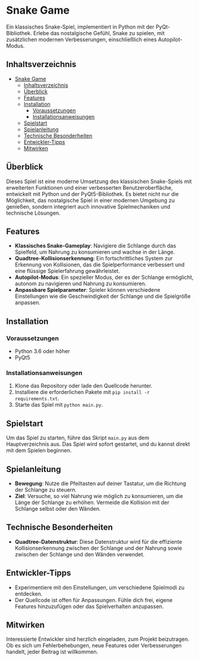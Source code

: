 
# Snake Game

Ein klassisches Snake-Spiel, implementiert in Python mit der PyQt-Bibliothek. Erlebe das nostalgische Gefühl, Snake zu spielen, mit zusätzlichen modernen Verbesserungen, einschließlich eines Autopilot-Modus.

## Inhaltsverzeichnis

- [Snake Game](#snake-game)
  - [Inhaltsverzeichnis](#inhaltsverzeichnis)
  - [Überblick](#überblick)
  - [Features](#features)
  - [Installation](#installation)
    - [Voraussetzungen](#voraussetzungen)
    - [Installationsanweisungen](#installationsanweisungen)
  - [Spielstart](#spielstart)
  - [Spielanleitung](#spielanleitung)
  - [Technische Besonderheiten](#technische-besonderheiten)
  - [Entwickler-Tipps](#entwickler-tipps)
  - [Mitwirken](#mitwirken)

## Überblick

Dieses Spiel ist eine moderne Umsetzung des klassischen Snake-Spiels mit erweiterten Funktionen und einer verbesserten Benutzeroberfläche, entwickelt mit Python und der PyQt5-Bibliothek. Es bietet nicht nur die Möglichkeit, das nostalgische Spiel in einer modernen Umgebung zu genießen, sondern integriert auch innovative Spielmechaniken und technische Lösungen.

## Features

- **Klassisches Snake-Gameplay**: Navigiere die Schlange durch das Spielfeld, um Nahrung zu konsumieren und wachse in der Länge.
- **Quadtree-Kollisionserkennung**: Ein fortschrittliches System zur Erkennung von Kollisionen, das die Spielperformance verbessert und eine flüssige Spielerfahrung gewährleistet.
- **Autopilot-Modus**: Ein spezieller Modus, der es der Schlange ermöglicht, autonom zu navigieren und Nahrung zu konsumieren.
- **Anpassbare Spielparameter**: Spieler können verschiedene Einstellungen wie die Geschwindigkeit der Schlange und die Spielgröße anpassen.

## Installation

### Voraussetzungen

- Python 3.6 oder höher
- PyQt5

### Installationsanweisungen

1. Klone das Repository oder lade den Quellcode herunter.
2. Installiere die erforderlichen Pakete mit `pip install -r requirements.txt`.
3. Starte das Spiel mit `python main.py`.

## Spielstart

Um das Spiel zu starten, führe das Skript `main.py` aus dem Hauptverzeichnis aus. Das Spiel wird sofort gestartet, und du kannst direkt mit dem Spielen beginnen.

## Spielanleitung

- **Bewegung**: Nutze die Pfeiltasten auf deiner Tastatur, um die Richtung der Schlange zu steuern.
- **Ziel**: Versuche, so viel Nahrung wie möglich zu konsumieren, um die Länge der Schlange zu erhöhen. Vermeide die Kollision mit der Schlange selbst oder den Wänden.

## Technische Besonderheiten

- **Quadtree-Datenstruktur**: Diese Datenstruktur wird für die effiziente Kollisionserkennung zwischen der Schlange und der Nahrung sowie zwischen der Schlange und den Wänden verwendet.

## Entwickler-Tipps

- Experimentiere mit den Einstellungen, um verschiedene Spielmodi zu entdecken.
- Der Quellcode ist offen für Anpassungen. Fühle dich frei, eigene Features hinzuzufügen oder das Spielverhalten anzupassen.

## Mitwirken

Interessierte Entwickler sind herzlich eingeladen, zum Projekt beizutragen. Ob es sich um Fehlerbehebungen, neue Features oder Verbesserungen handelt, jeder Beitrag ist willkommen.
